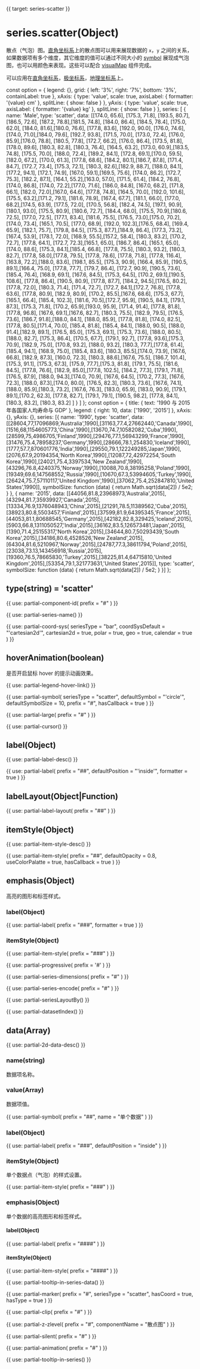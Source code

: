 
{{ target: series-scatter }}

# series.scatter(Object)

散点（气泡）图。[直角坐标系](~grid)上的散点图可以用来展现数据的 `x`，`y` 之间的关系，如果数据项有多个维度，其它维度的值可以通过不同大小的 [symbol](~series-scatter.symbol) 展现成气泡图，也可以用颜色来表现。这些可以配合 [visualMap](~visualMap) 组件完成。

可以应用在[直角坐标系](~grid)，[极坐标系](~polar)，[地理坐标系](~geo)上。


<ExampleBaseOption name="scatter" title="基础散点图" title-en="Basic Scatter">
const option = {
    legend: {},
    grid: {
        left: '3%',
        right: '7%',
        bottom: '3%',
        containLabel: true
    },
    xAxis: {
        type: 'value',
        scale: true,
        axisLabel: {
            formatter: '{value} cm'
        },
        splitLine: {
            show: false
        }
    },
    yAxis: {
        type: 'value',
        scale: true,
        axisLabel: {
            formatter: '{value} kg'
        },
        splitLine: {
            show: false
        }
    },
    series: [
        {
            name: 'Male',
            type: 'scatter',
            data: [[174.0, 65.6], [175.3, 71.8], [193.5, 80.7], [186.5, 72.6], [187.2, 78.8],[181.5, 74.8], [184.0, 86.4], [184.5, 78.4], [175.0, 62.0], [184.0, 81.6],[180.0, 76.6], [177.8, 83.6], [192.0, 90.0], [176.0, 74.6], [174.0, 71.0],[184.0, 79.6], [192.7, 93.8], [171.5, 70.0], [173.0, 72.4], [176.0, 85.9],[176.0, 78.8], [180.5, 77.8], [172.7, 66.2], [176.0, 86.4], [173.5, 81.8],[178.0, 89.6], [180.3, 82.8], [180.3, 76.4], [164.5, 63.2], [173.0, 60.9],[183.5, 74.8], [175.5, 70.0], [188.0, 72.4], [189.2, 84.1], [172.8, 69.1],[170.0, 59.5], [182.0, 67.2], [170.0, 61.3], [177.8, 68.6], [184.2, 80.1],[186.7, 87.8], [171.4, 84.7], [172.7, 73.4], [175.3, 72.1], [180.3, 82.6],[182.9, 88.7], [188.0, 84.1], [177.2, 94.1], [172.1, 74.9], [167.0, 59.1],[169.5, 75.6], [174.0, 86.2], [172.7, 75.3], [182.2, 87.1], [164.1, 55.2],[163.0, 57.0], [171.5, 61.4], [184.2, 76.8], [174.0, 86.8], [174.0, 72.2],[177.0, 71.6], [186.0, 84.8], [167.0, 68.2], [171.8, 66.1], [182.0, 72.0],[167.0, 64.6], [177.8, 74.8], [164.5, 70.0], [192.0, 101.6], [175.5, 63.2],[171.2, 79.1], [181.6, 78.9], [167.4, 67.7], [181.1, 66.0], [177.0, 68.2],[174.5, 63.9], [177.5, 72.0], [170.5, 56.8], [182.4, 74.5], [197.1, 90.9],[180.1, 93.0], [175.5, 80.9], [180.6, 72.7], [184.4, 68.0], [175.5, 70.9],[180.6, 72.5], [177.0, 72.5], [177.1, 83.4], [181.6, 75.5], [176.5, 73.0],[175.0, 70.2], [174.0, 73.4], [165.1, 70.5], [177.0, 68.9], [192.0, 102.3],[176.5, 68.4], [169.4, 65.9], [182.1, 75.7], [179.8, 84.5], [175.3, 87.7],[184.9, 86.4], [177.3, 73.2], [167.4, 53.9], [178.1, 72.0], [168.9, 55.5],[157.2, 58.4], [180.3, 83.2], [170.2, 72.7], [177.8, 64.1], [172.7, 72.3],[165.1, 65.0], [186.7, 86.4], [165.1, 65.0], [174.0, 88.6], [175.3, 84.1],[185.4, 66.8], [177.8, 75.5], [180.3, 93.2], [180.3, 82.7], [177.8, 58.0],[177.8, 79.5], [177.8, 78.6], [177.8, 71.8], [177.8, 116.4], [163.8, 72.2],[188.0, 83.6], [198.1, 85.5], [175.3, 90.9], [166.4, 85.9], [190.5, 89.1],[166.4, 75.0], [177.8, 77.7], [179.7, 86.4], [172.7, 90.9], [190.5, 73.6],[185.4, 76.4], [168.9, 69.1], [167.6, 84.5], [175.3, 64.5], [170.2, 69.1],[190.5, 108.6], [177.8, 86.4], [190.5, 80.9], [177.8, 87.7], [184.2, 94.5],[176.5, 80.2], [177.8, 72.0], [180.3, 71.4], [171.4, 72.7], [172.7, 84.1],[172.7, 76.8], [177.8, 63.6], [177.8, 80.9], [182.9, 80.9], [170.2, 85.5],[167.6, 68.6], [175.3, 67.7], [165.1, 66.4], [185.4, 102.3], [181.6, 70.5],[172.7, 95.9], [190.5, 84.1], [179.1, 87.3], [175.3, 71.8], [170.2, 65.9],[193.0, 95.9], [171.4, 91.4], [177.8, 81.8], [177.8, 96.8], [167.6, 69.1],[167.6, 82.7], [180.3, 75.5], [182.9, 79.5], [176.5, 73.6], [186.7, 91.8],[188.0, 84.1], [188.0, 85.9], [177.8, 81.8], [174.0, 82.5], [177.8, 80.5],[171.4, 70.0], [185.4, 81.8], [185.4, 84.1], [188.0, 90.5], [188.0, 91.4],[182.9, 89.1], [176.5, 85.0], [175.3, 69.1], [175.3, 73.6], [188.0, 80.5],[188.0, 82.7], [175.3, 86.4], [170.5, 67.7], [179.1, 92.7], [177.8, 93.6],[175.3, 70.9], [182.9, 75.0], [170.8, 93.2], [188.0, 93.2], [180.3, 77.7],[177.8, 61.4], [185.4, 94.1], [168.9, 75.0], [185.4, 83.6], [180.3, 85.5],[174.0, 73.9], [167.6, 66.8], [182.9, 87.3], [160.0, 72.3], [180.3, 88.6],[167.6, 75.5], [186.7, 101.4], [175.3, 91.1], [175.3, 67.3], [175.9, 77.7],[175.3, 81.8], [179.1, 75.5], [181.6, 84.5], [177.8, 76.6], [182.9, 85.0],[177.8, 102.5], [184.2, 77.3], [179.1, 71.8], [176.5, 87.9], [188.0, 94.3],[174.0, 70.9], [167.6, 64.5], [170.2, 77.3], [167.6, 72.3], [188.0, 87.3],[174.0, 80.0], [176.5, 82.3], [180.3, 73.6], [167.6, 74.1], [188.0, 85.9],[180.3, 73.2], [167.6, 76.3], [183.0, 65.9], [183.0, 90.9], [179.1, 89.1],[170.2, 62.3], [177.8, 82.7], [179.1, 79.1], [190.5, 98.2], [177.8, 84.1],[180.3, 83.2], [180.3, 83.2]
            ]
        }
    ]
};
</ExampleBaseOption>

<ExampleBaseOption name="scatter-bubble" title="气泡图">
const option = {
    title: {
        text: '1990 与 2015 年各国家人均寿命与 GDP'
    },
    legend: {
        right: 10,
        data: ['1990', '2015']
    },
    xAxis: {},
    yAxis: {},
    series: [{
        name: '1990',
        type: 'scatter',
        data: [[28604,77,17096869,'Australia',1990],[31163,77.4,27662440,'Canada',1990],[1516,68,1154605773,'China',1990],[13670,74.7,10582082,'Cuba',1990],[28599,75,4986705,'Finland',1990],[29476,77.1,56943299,'France',1990],[31476,75.4,78958237,'Germany',1990],[28666,78.1,254830,'Iceland',1990],[1777,57.7,870601776,'India',1990],[29550,79.1,122249285,'Japan',1990],[2076,67.9,20194354,'North Korea',1990],[12087,72,42972254,'South Korea',1990],[24021,75.4,3397534,'New Zealand',1990],[43296,76.8,4240375,'Norway',1990],[10088,70.8,38195258,'Poland',1990],[19349,69.6,147568552,'Russia',1990],[10670,67.3,53994605,'Turkey',1990],[26424,75.7,57110117,'United Kingdom',1990],[37062,75.4,252847810,'United States',1990]],
        symbolSize: function (data) {
            return Math.sqrt(data[2]) / 5e2;
        }
    }, {
        name: '2015',
        data: [[44056,81.8,23968973,'Australia',2015],[43294,81.7,35939927,'Canada',2015],[13334,76.9,1376048943,'China',2015],[21291,78.5,11389562,'Cuba',2015],[38923,80.8,5503457,'Finland',2015],[37599,81.9,64395345,'France',2015],[44053,81.1,80688545,'Germany',2015],[42182,82.8,329425,'Iceland',2015],[5903,66.8,1311050527,'India',2015],[36162,83.5,126573481,'Japan',2015],[1390,71.4,25155317,'North Korea',2015],[34644,80.7,50293439,'South Korea',2015],[34186,80.6,4528526,'New Zealand',2015],[64304,81.6,5210967,'Norway',2015],[24787,77.3,38611794,'Poland',2015],[23038,73.13,143456918,'Russia',2015],[19360,76.5,78665830,'Turkey',2015],[38225,81.4,64715810,'United Kingdom',2015],[53354,79.1,321773631,'United States',2015]],
        type: 'scatter',
        symbolSize: function (data) {
            return Math.sqrt(data[2]) / 5e2;
        }
    }]
};
</ExampleBaseOption>

## type(string) = 'scatter'

{{ use: partial-component-id(
    prefix = "#"
) }}

{{ use: partial-series-name() }}

{{ use: partial-coord-sys(
    seriesType = "bar",
    coordSysDefault = "'cartesian2d'",
    cartesian2d = true,
    polar = true,
    geo = true,
    calendar = true
) }}

## hoverAnimation(boolean)

<ExampleUIControlBoolean default="true" />

是否开启鼠标 hover 的提示动画效果。

{{ use: partial-legend-hover-link() }}

{{ use: partial-symbol(
    seriesType = "scatter",
    defaultSymbol = "'circle'",
    defaultSymbolSize = 10,
    prefix = "#",
    hasCallback = true
) }}

{{ use: partial-large(
    prefix = "#"
) }}

{{ use: partial-cursor() }}

## label(Object)

{{ use: partial-label-desc() }}

{{ use: partial-label(
    prefix = "##",
    defaultPosition = "'inside'",
    formatter = true
) }}

## labelLayout(Object|Function)

{{ use: partial-label-layout(
    prefix = "##"
) }}

## itemStyle(Object)

{{ use: partial-item-style-desc() }}

{{ use: partial-item-style(
    prefix = "##",
    defaultOpacity = 0.8,
    useColorPalatte = true,
    hasCallback = true
) }}

## emphasis(Object)

高亮的图形和标签样式。

### label(Object)

{{ use: partial-label(
    prefix = "###",
    formatter = true
) }}

### itemStyle(Object)

{{ use: partial-item-style(
    prefix = "###"
) }}

{{ use: partial-progressive(
    prefix = '#'
) }}

{{ use: partial-series-dimensions(
    prefix = "#"
) }}

{{ use: partial-series-encode(
    prefix = "#"
) }}

{{ use: partial-seriesLayoutBy() }}

{{ use: partial-datasetIndex() }}

## data(Array)

{{ use: partial-2d-data-desc() }}

### name(string)

数据项名称。

### value(Array)

数据项值。

{{ use: partial-symbol(
    prefix = "##",
    name = "单个数据"
) }}

### label(Object)

{{ use: partial-label(
    prefix = "###",
    defaultPosition = "inside"
) }}

### itemStyle(Object)

单个数据点（气泡）的样式设置。

{{ use: partial-item-style(
    prefix = "###"
) }}

### emphasis(Object)

单个数据的高亮图形和标签样式。

#### label(Object)

{{ use: partial-label(
    prefix = "####"
) }}

#### itemStyle(Object)

{{ use: partial-item-style(
    prefix = "####"
) }}

{{ use: partial-tooltip-in-series-data() }}

{{ use: partial-marker(
    prefix = "#",
    seriesType = "scatter",
    hasCoord = true,
    hasType = true
) }}

{{ use: partial-clip(
    prefix = "#"
) }}

{{ use: partial-z-zlevel(
    prefix = "#",
    componentName = "散点图"
) }}

{{ use: partial-silent(
    prefix = "#"
) }}

{{ use: partial-animation(
    prefix = "#"
) }}

{{ use: partial-tooltip-in-series() }}

